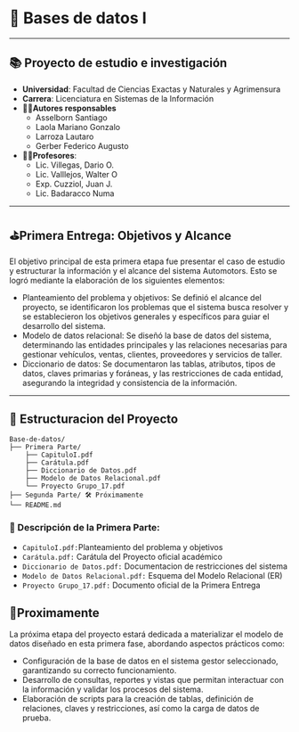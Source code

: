 # 🔬 Bases de datos I 
---
## 📚 Proyecto de estudio e investigación
- **Universidad**: Facultad de Ciencias Exactas y Naturales y Agrimensura
- **Carrera**: Licenciatura en Sistemas de la Información
- 🧑‍🎓**Autores responsables**
    - Asselborn Santiago
    - Laola Mariano Gonzalo
    - Larroza Lautaro
    - Gerber Federico Augusto
- 👨‍🏫**Profesores**:
    - Lic. Villegas, Dario O.
    - Lic. Valllejos, Walter O
    - Exp. Cuzziol, Juan J.
    - Lic. Badaracco Numa
---
## ⛳Primera Entrega: Objetivos y Alcance
El objetivo principal de esta primera etapa fue presentar el caso de estudio y estructurar la información y el alcance del sistema Automotors. Esto se logró mediante la elaboración de los siguientes elementos:
- Planteamiento del problema y objetivos: Se definió el alcance del proyecto, se identificaron los problemas que el sistema busca resolver y se establecieron los objetivos generales y específicos para guiar el desarrollo del sistema.
- Modelo de datos relacional: Se diseñó la base de datos del sistema, determinando las entidades principales y las relaciones necesarias para gestionar vehículos, ventas, clientes, proveedores y servicios de taller.
- Diccionario de datos: Se documentaron las tablas, atributos, tipos de datos, claves primarias y foráneas, y las restricciones de cada entidad, asegurando la integridad y consistencia de la información.
---
## 📁 Estructuracion del Proyecto
```
Base-de-datos/
├── Primera Parte/
    ├── CapituloI.pdf
    ├── Carátula.pdf
    ├── Diccionario de Datos.pdf
    ├── Modelo de Datos Relacional.pdf
    └── Proyecto Grupo_17.pdf
├── Segunda Parte/ 🛠️ Próximamente
└── README.md
```
### 📄 Descripción de la Primera Parte:
- `CapituloI.pdf:`Planteamiento del problema y objetivos
- `Carátula.pdf:` Carátula del Proyecto oficial académico
- `Diccionario de Datos.pdf:` Documentacion de restricciones del sistema
- `Modelo de Datos Relacional.pdf:` Esquema del Modelo Relacional (ER)
- `Proyecto Grupo_17.pdf:` Documento oficial de la Primera Entrega



## 🏃Proximamente
La próxima etapa del proyecto estará dedicada a materializar el modelo de datos diseñado en esta primera fase, abordando aspectos prácticos como:

- Configuración de la base de datos en el sistema gestor seleccionado, garantizando su correcto funcionamiento.
- Desarrollo de consultas, reportes y vistas que permitan interactuar con la información y validar los procesos del sistema.
- Elaboración de scripts para la creación de tablas, definición de relaciones, claves y restricciones, así como la carga de datos de prueba.
